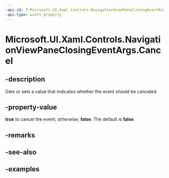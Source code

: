 ```yaml
---
-api-id: P:Microsoft.UI.Xaml.Controls.NavigationViewPaneClosingEventArgs.Cancel
-api-type: winrt property
---
```

<!-- Property syntax.
public bool Cancel { get;  set; }
-->

# Microsoft.UI.Xaml.Controls.NavigationViewPaneClosingEventArgs.Cancel


## -description

Gets or sets a value that indicates whether the event should be canceled.


## -property-value

**true** to cancel the event; otherwise, **false**. The default is **false**.


## -remarks


## -see-also


## -examples


